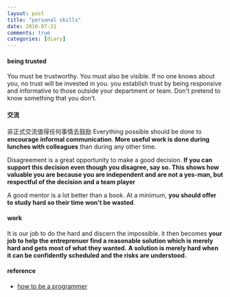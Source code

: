 ```yaml
---
layout: post
title: "personal skills"
date: 2016-07-31
comments: true
categories: [diary]
---
```

#### being trusted
You must be trustworthy. You must also be visible. If no one knows about you, no trust will be invested in you.
you establish trust by being responsive and informative to those outside your department or team.
Don't pretend to know something that you don't.

#### 交流
非正式交流值得任何事情去鼓励
Everything possible should be done to **encourage informal communication**. **More useful work is done during lunches with colleagues** than during any other time.

Disagreement is a great opportunity to make a good decision. **If you can support this decision even though you disagree, say so. This shows how valuable you are
because you are independent and are not a yes-man, but respectful of the decision and a team player**

A good mentor is a lot better than a book. At a minimum, **you should offer to study hard so their time won't be wasted**.

#### work
It is our job to do the hard and discern the impossible. it then becomes **your job to help the entreprenuer find a reasonable solution which is merely hard and gets
most of what they wanted.**  **A solution is merely hard when it can be confidently scheduled and the risks are understood.**


#### reference
* [how to be a programmer](https://www.gitbook.com/book/braydie/how-to-be-a-programmer)
